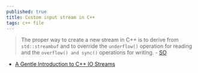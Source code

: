 ```yaml
---
published: true
title: Custom input stream in C++
tags: c++ file
---
```

> The proper way to create a new stream in C++ is to derive from `std::streambuf` and to override the `underflow()` operation for reading and the `overflow() and sync()` operations for writing. - [SO](https://stackoverflow.com/questions/14086417/how-to-write-custom-input-stream-in-c)

- [A Gentle Introduction to C++ IO Streams](https://www.cprogramming.com/tutorial/c++-iostreams.html)
